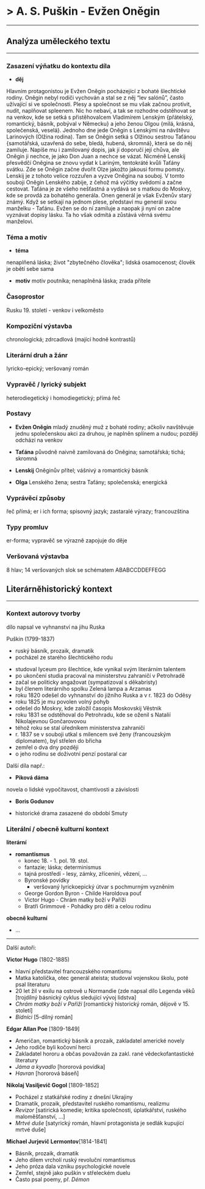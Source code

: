 # > A. S. Puškin - Evžen Oněgin
---

## Analýza uměleckého textu
---

### Zasazení výňatku do kontextu díla

- **děj**

Hlavním protagonistou je Evžen Oněgin pocházející z bohaté šlechtické rodiny. Oněgin nebyl rodiči vychován a stal se z něj “lev salónů”, často užívající si ve společnosti. Plesy a společnost se mu však začnou protivit, nudit, naplňovat spleenem. Nic ho nebaví, a tak se rozhodne odstěhovat se na venkov, kde se setká s přistěhovalcem Vladimírem Lenským {přátelský, romantický, básník, pobýval v Německu} a jeho ženou Olgou {milá, krásná, společenská, veselá}. Jednoho dne jede Oněgin s Lenskými na návštěvu Larinových (Olžina rodina). Tam se Oněgin setká s Olžinou sestrou Taťánou {samotářská, uzavřená do sebe, bledá, hubená, skromná}, která se do něj zamiluje. Napíše mu i zamilovaný dopis, jak jí doporučí její chůva, ale Oněgin ji nechce, je jako Don Juan a nechce se vázat. Nicméně Lenskij přesvědčí Oněgina se znovu vydat k Lariným, tentokráté kvůli Taťány svátku. Zde se Oněgin začne dvořit Olze jakožto jakousi formu pomsty. Lenskij je z tohoto velice rozzuřen a vyzve Oněgina na souboj. V tomto souboji Oněgin Lenského zabije, z čehož má výčitky svědomí a začne cestovat. Taťána je ze všeho nešťastná a vydává se s matkou do Moskvy, kde se provdá za bohatého generála. Onen generál je však Evženův starý známý. Když se setkají na jednom plese, představí mu generál svou manželku - Taťánu. Evžen se do ní zamiluje a naopak ji nyní on začne vyznávat dopisy lásku. Ta ho však odmítá a zůstává věrná svému manželovi.

### Téma a motiv

- **téma**

nenaplňená láska; život "zbytečného člověka"; lidská osamocenost; člověk je obětí sebe sama

- **motiv**
motiv poutníka; nenaplněná láska; zrada přítele


### Časoprostor

Rusku 19. století - venkov i velkoměsto

### Kompoziční výstavba

chronologická; zdrcadlová (mající hodně kontrastů)

### Literární druh a žánr

lyricko-epický; veršovaný román

### Vypravěč / lyrický subjekt

heterodiegetický i homodiegetický; přímá řeč

### Postavy

* **Evžen Oněgin**
mladý znuděný muž z bohaté rodiny; ačkoliv navštěvuje jednu společenskou akci za druhou, je naplněn splínem a nudou; později odchází na venkov

* **Taťána**
původně naivně zamilovaná do Oněgina; samotářská; tichá; skromná

* **Lenskij**
Oněginův přítel; vášnivý a romantický básník

* **Olga**
Lenského žena; sestra Taťány; společenská; energická


### Vyprávěcí způsoby

řeč přímá; er i ich forma; spisovný jazyk; zastaralé výrazy; francouzština

### Typy promluv

er-forma; vypravěč se výrazně zapojuje do děje

### Veršovaná výstavba

8 hlav; 14 veršovaných slok se schématem ABABCCDDEFFEGG

## Literárněhistorický kontext
---

### Kontext autorovy tvorby

dílo napsal ve vyhnanství na jihu Ruska

Puškin (1799-1837)
* ruský básník, prozaik, dramatik
* pocházel ze starého šlechtického rodu  
- studoval lyceum pro šlechtice, kde vynikal svým literárním talentem  
- po ukončení studia pracoval na ministerstvu zahraničí v Petrohradě  
- začal se politicky angažovat (sympatizoval s děkabristy)  
- byl členem literárního spolku Zelená lampa a Arzamas  
- roku 1820 odešel do vyhnanství do jižního Ruska a v r. 1823 do Oděsy  
- roku 1825 je mu povolen volný pohyb  
- odešel do Moskvy, kde založil časopis Moskovskij Věstnik  
- roku 1831 se odstěhoval do Petrohradu, kde se oženil s Natalií Nikolajevnou Gončarovovou  
- téhož roku se stal úředníkem ministerstva zahraničí  
- r. 1837 se v souboji utkal s milencem své ženy (francouzským diplomatem), byl střelen do břicha  
- zemřel o dva dny později  
- o jeho rodinu se doživotní penzí postaral car

Další díla např.:

- **Piková dáma**

novela o lidské vypočítavost, chamtivosti a závislosti

* **Boris Godunov**

* historické drama zasazené do období Smuty

### Literální / obecně kulturní kontext

**literární**
* **romantismus**
	* konec 18. - 1. pol. 19. stol.
	* fantazie; láska; determinismus
	* tajná prostředí - lesy, zámky, zříceniní, vězení, ...
	* Byronské povídky
		* veršovaný lyrickoepický útvar s pochmurným vyzněním
	* George Gordon Byron - Childe Haroldova pouť
	* Victor Hugo - Chrám matky boží v Paříži
	* Bratři Grimmové - Pohádky pro děti a celou rodinu


**obecně kulturní**
* ...

---

Další autoři:

**Victor Hugo** (1802-1885)
-   hlavní představitel francouzského romantismu
-   Matka katolička, otec generál ateista; studoval vojenskou školu, poté psal literaturu
-   20 let žil v exilu na ostrově u Normandie (zde napsal dílo Legenda věků [trojdílný básnický cyklus sledující vývoj lidstva]
-   _Chrám matky boží v Paříži_ [romantický historický román, dějově v 15. století]
-   _Bídníci_ [5-dílný román]
    

**Edgar Allan Poe** [1809-1849]
-   Američan, romantický básník a prozaik, zakladatel americké novely
-   Jeho rodiče byli kočovní herci
-   Zakladatel hororu a občas považován za zakl. rané vědeckofantastické literatury
-   _Jáma a kyvadlo_ [hororová povídka]
-   _Havran_ [hororová báseň]
    

**Nikolaj Vasiljevič Gogol** [1809-1852]
-   Pocházel z statkářské rodiny z dnešní Ukrajiny
-   Dramatik, prozaik, představitel ruského romantismu, realizmu
-   _Revizor_ [satirická komedie; kritika společnosti, úplatkářství, ruského maloměšťanství, ...]
-   _Mrtvé duše_ [satyrický román, hlavní protagonista je sedlák kupující mrtvé duše]
    

**Michael Jurjevič Lermontov**[1814-1841]
-   Básník, prozaik, dramatik
-   Jeho dílem vrcholí ruský revoluční romantismus
-   Jeho próza dala vzniku psychologické novele
-   Zemřel, stejně jako puškin v střeleckém duelu
-   Často psal poemy, př. _Démon_